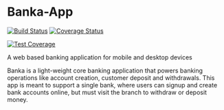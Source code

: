 # Banka-App
[![Build Status](https://travis-ci.com/AbrahamOssai/Banka-App.svg?branch=develop)](https://travis-ci.com/AbrahamOssai/Banka-App) [![Coverage Status](https://coveralls.io/repos/github/AbrahamOssai/Banka-App/badge.svg?branch=develop)](https://coveralls.io/github/AbrahamOssai/Banka-App?branch=develop)

[![Test Coverage](https://api.codeclimate.com/v1/badges/48aed5a305a4af0619c2/test_coverage)](https://codeclimate.com/github/AbrahamOssai/Banka-App/test_coverage)

A web based banking application for mobile and desktop devices

Banka is a light-weight core banking application that powers banking operations like account
creation, customer deposit and withdrawals. This app is meant to support a single bank, where
users can signup and create bank accounts online, but must visit the branch to withdraw or
deposit money.


